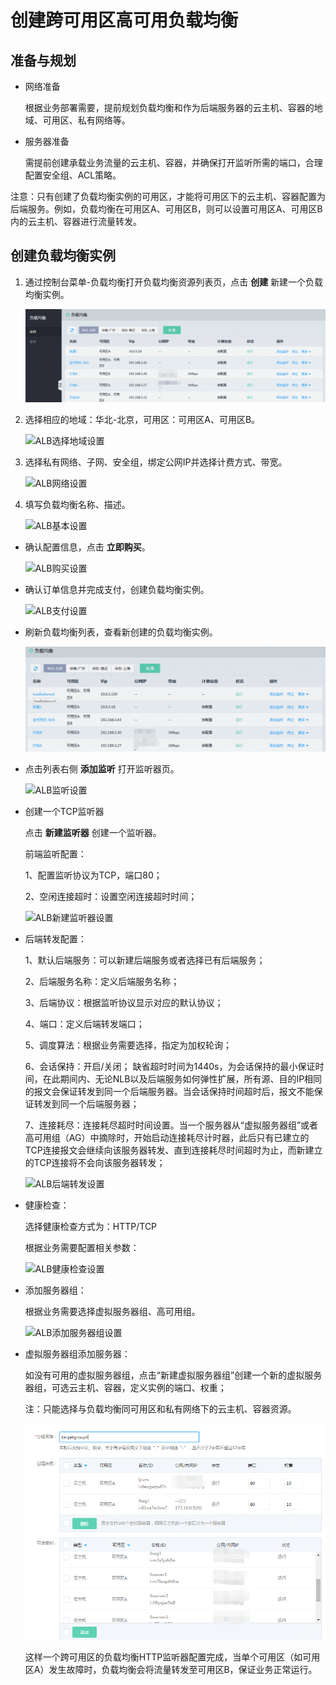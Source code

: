# 创建跨可用区高可用负载均衡

## 准备与规划

- 网络准备

	根据业务部署需要，提前规划负载均衡和作为后端服务器的云主机、容器的地域、可用区、私有网络等。

- 服务器准备

	需提前创建承载业务流量的云主机、容器，并确保打开监听所需的端口，合理配置安全组、ACL策略。

注意：只有创建了负载均衡实例的可用区，才能将可用区下的云主机、容器配置为后端服务。例如，负载均衡在可用区A、可用区B，则可以设置可用区A、可用区B内的云主机、容器进行流量转发。
	
## 创建负载均衡实例


1. 通过控制台菜单-负载均衡打开负载均衡资源列表页，点击 **创建** 新建一个负载均衡实例。

	![ALB创建实例设置](https://github.com/jdcloudcom/cn/blob/master/image/Networking/ALB/ALB-067.png)


1. 选择相应的地域：华北-北京，可用区：可用区A、可用区B。

	![ALB选择地域设置](https://github.com/jdcloudcom/cn/blob/master/image/Networking/ALB/ALB-068.png)

1. 选择私有网络、子网、安全组，绑定公网IP并选择计费方式、带宽。

	![ALB网络设置](https://github.com/jdcloudcom/cn/blob/master/image/Networking/ALB/ALB-069.png)

1. 填写负载均衡名称、描述。

	![ALB基本设置](https://github.com/jdcloudcom/cn/blob/master/image/Networking/ALB/ALB-070.png)

- 确认配置信息，点击 **立即购买**。

	![ALB购买设置](https://github.com/jdcloudcom/cn/blob/master/image/Networking/ALB/ALB-071.png)

- 确认订单信息并完成支付，创建负载均衡实例。

	![ALB支付设置](https://github.com/jdcloudcom/cn/blob/master/image/Networking/ALB/ALB-072.png)

- 刷新负载均衡列表，查看新创建的负载均衡实例。

	![ALB查看设置](https://github.com/jdcloudcom/cn/blob/master/image/Networking/ALB/ALB-073.png)

- 点击列表右侧 **添加监听** 打开监听器页。

	![ALB监听设置](https://github.com/jdcloudcom/cn/blob/master/image/Networking/ALB/ALB-074.png)

- 创建一个TCP监听器

	点击 **新建监听器** 创建一个监听器。

	前端监听配置：

	1、配置监听协议为TCP，端口80；

	2、空闲连接超时：设置空闲连接超时时间；

	![ALB新建监听器设置](https://github.com/jdcloudcom/cn/blob/master/image/Networking/ALB/ALB-075.png)

- 后端转发配置：

	1、默认后端服务：可以新建后端服务或者选择已有后端服务；

	2、后端服务名称：定义后端服务名称；

	3、后端协议：根据监听协议显示对应的默认协议；

	4、端口：定义后端转发端口；

	5、调度算法：根据业务需要选择，指定为加权轮询；

	6、会话保持：开启/关闭； 缺省超时时间为1440s，为会话保持的最小保证时间，在此期间内、无论NLB以及后端服务如何弹性扩展，所有源、目的IP相同的报文会保证转发到同一个后端服务器。当会话保持时间超时后，报文不能保证转发到同一个后端服务器；

	7、连接耗尽：连接耗尽超时时间设置。当一个服务器从“虚拟服务器组”或者高可用组（AG）中摘除时，开始启动连接耗尽计时器，此后只有已建立的TCP连接报文会继续向该服务器转发、直到连接耗尽时间超时为止，而新建立的TCP连接将不会向该服务器转发；

	![ALB后端转发设置](https://github.com/jdcloudcom/cn/blob/master/image/Networking/ALB/ALB-076.png)

- 健康检查：

	选择健康检查方式为：HTTP/TCP

	根据业务需要配置相关参数：

	![ALB健康检查设置](https://github.com/jdcloudcom/cn/blob/master/image/Networking/ALB/ALB-077.png)

- 添加服务器组：

	根据业务需要选择虚拟服务器组、高可用组。

	![ALB添加服务器组设置](https://github.com/jdcloudcom/cn/blob/master/image/Networking/ALB/ALB-078.png)

- 虚拟服务器组添加服务器：

	如没有可用的虚拟服务器组，点击“新建虚拟服务器组”创建一个新的虚拟服务器组，可选云主机、容器，定义实例的端口、权重；

	注：只能选择与负载均衡同可用区和私有网络下的云主机、容器资源。

	![ALB虚拟服务器组添加成员设置](https://github.com/jdcloudcom/cn/blob/master/image/Networking/ALB/ALB-079.png)

	这样一个跨可用区的负载均衡HTTP监听器配置完成，当单个可用区（如可用区A）发生故障时，负载均衡会将流量转发至可用区B，保证业务正常运行。

													
				
				
				
				
